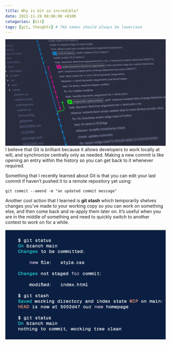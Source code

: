 ```yaml
---
title: Why is Git so incredible?
date: 2022-11-28 08:00:00 +0100
categories: [Git]
tags: [git, thoughts] # TAG names should always be lowercase
---
```


![git branch](</assets/images/yancy-min-842ofHC6MaI-unsplash%20(1).jpg>)
I believe that Git is brilliant because it allows developers to work locally at will, and synchronize centrally only as needed. Making a new commit is like opening an entry within the history so you can get back to it whenever required.

Something that I recently learned about Git is that you can edit your last commit if haven’t pushed it to a remote repository yet using:

```shell
git commit --amend -m "an updated commit message"
```

Another cool action that I learned is **git stash** which temporarily shelves changes you’ve made to your working copy so you can work on something else, and then come back and re-apply them later on. It’s useful when you are in the middle of something and need to quickly switch to another context to work on for a while.

![jscode](/assets/images/jscode.png)
